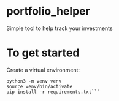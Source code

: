 # portfolio_helper
Simple tool to help track your investments

# To get started

Create a virtual environment:

```
python3 -m venv venv
source venv/bin/activate
pip install -r requirements.txt```
